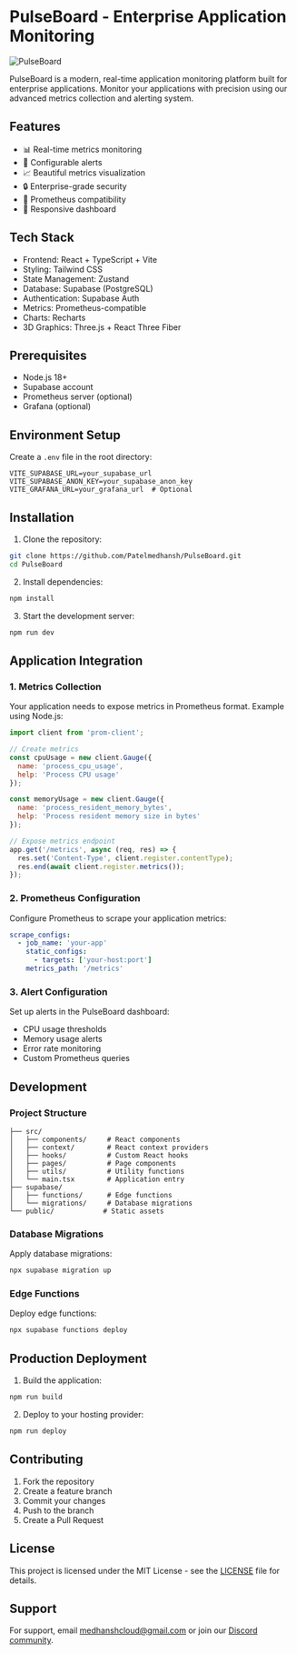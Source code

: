 # PulseBoard - Enterprise Application Monitoring

![PulseBoard](https://images.pexels.com/photos/1181244/pexels-photo-1181244.jpeg)

PulseBoard is a modern, real-time application monitoring platform built for enterprise applications. Monitor your applications with precision using our advanced metrics collection and alerting system.

## Features

- 📊 Real-time metrics monitoring
- 🔔 Configurable alerts
- 📈 Beautiful metrics visualization
- 🔒 Enterprise-grade security
- 🚀 Prometheus compatibility
- 📱 Responsive dashboard

## Tech Stack

- Frontend: React + TypeScript + Vite
- Styling: Tailwind CSS
- State Management: Zustand
- Database: Supabase (PostgreSQL)
- Authentication: Supabase Auth
- Metrics: Prometheus-compatible
- Charts: Recharts
- 3D Graphics: Three.js + React Three Fiber

## Prerequisites

- Node.js 18+
- Supabase account
- Prometheus server (optional)
- Grafana (optional)

## Environment Setup

Create a `.env` file in the root directory:

```env
VITE_SUPABASE_URL=your_supabase_url
VITE_SUPABASE_ANON_KEY=your_supabase_anon_key
VITE_GRAFANA_URL=your_grafana_url  # Optional
```

## Installation

1. Clone the repository:
```bash
git clone https://github.com/Patelmedhansh/PulseBoard.git
cd PulseBoard
```

2. Install dependencies:
```bash
npm install
```

3. Start the development server:
```bash
npm run dev
```

## Application Integration

### 1. Metrics Collection

Your application needs to expose metrics in Prometheus format. Example using Node.js:

```javascript
import client from 'prom-client';

// Create metrics
const cpuUsage = new client.Gauge({
  name: 'process_cpu_usage',
  help: 'Process CPU usage'
});

const memoryUsage = new client.Gauge({
  name: 'process_resident_memory_bytes',
  help: 'Process resident memory size in bytes'
});

// Expose metrics endpoint
app.get('/metrics', async (req, res) => {
  res.set('Content-Type', client.register.contentType);
  res.end(await client.register.metrics());
});
```

### 2. Prometheus Configuration

Configure Prometheus to scrape your application metrics:

```yaml
scrape_configs:
  - job_name: 'your-app'
    static_configs:
      - targets: ['your-host:port']
    metrics_path: '/metrics'
```

### 3. Alert Configuration

Set up alerts in the PulseBoard dashboard:
- CPU usage thresholds
- Memory usage alerts
- Error rate monitoring
- Custom Prometheus queries

## Development

### Project Structure

```
├── src/
│   ├── components/     # React components
│   ├── context/        # React context providers
│   ├── hooks/          # Custom React hooks
│   ├── pages/          # Page components
│   ├── utils/          # Utility functions
│   └── main.tsx        # Application entry
├── supabase/
│   ├── functions/      # Edge functions
│   └── migrations/     # Database migrations
└── public/            # Static assets
```

### Database Migrations

Apply database migrations:

```bash
npx supabase migration up
```

### Edge Functions

Deploy edge functions:

```bash
npx supabase functions deploy
```

## Production Deployment

1. Build the application:
```bash
npm run build
```

2. Deploy to your hosting provider:
```bash
npm run deploy
```

## Contributing

1. Fork the repository
2. Create a feature branch
3. Commit your changes
4. Push to the branch
5. Create a Pull Request

## License

This project is licensed under the MIT License - see the [LICENSE](LICENSE) file for details.

## Support

For support, email medhanshcloud@gmail.com or join our [Discord community](https://discord.com/invite/KxUFSRkU7j).
